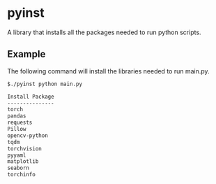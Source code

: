 # pyinst

A library that installs all the packages needed to run python scripts.

## Example

The following command will install the libraries needed to run main.py.

```bash
$./pyinst python main.py 

Install Package
---------------
torch
pandas
requests
Pillow
opencv-python
tqdm
torchvision
pyyaml
matplotlib
seaborn
torchinfo
```